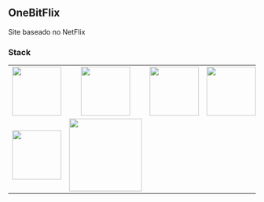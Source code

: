 ## OneBitFlix

Site baseado no NetFlix

<h3 align="left">Stack</h3>

<!--platinum start-->
<table>
  <tbody>
    <tr>
      <td align="center" valign="middle">
        <a href="https://vuejs.org" title="Vue" target="_blank">
          <img width="100px" src="https://vuejs.org/images/logo.png">
        </a>
      </td>
      <td align="center" valign="middle">
        <a href="https://www.docker.com/" title="Docker" target="_blank">
          <img width="100px"
            src="https://upload.wikimedia.org/wikipedia/commons/4/4e/Docker_%28container_engine%29_logo.svg"
          >
        </a>
      </td>
      <td align="center" valign="middle">
        <a href="https://www.ruby-lang.org" title="Ruby - language" target="_blank">
          <img width="100px" src="https://upload.wikimedia.org/wikipedia/commons/7/73/Ruby_logo.svg">
        </a>
      </td>
      <td align="center" valign="middle">
        <a href="https://rubyonrails.org/" title="Rails" target="_blank">
          <img width="100px" src="https://upload.wikimedia.org/wikipedia/commons/6/62/Ruby_On_Rails_Logo.svg">
        </a>
      </td>
    </tr><tr></tr>
    <tr>
      <td align="center" valign="middle">
        <a href="https://www.elephantsql.com/" title="PostgreSQL" target="_blank">
          <img width="100px" src="https://upload.wikimedia.org/wikipedia/commons/2/29/Postgresql_elephant.svg">
        </a>
      </td>
      <td align="center" title="Vuetify" valign="middle">
        <a href="https://vuetifyjs.com" target="_blank">
          <img width="148px" src="https://raw.githubusercontent.com/vuejs/vuejs.org/master/themes/vue/source/images/vuetify.png">
        </a>
      </td>
    </tr><tr></tr>
  </tbody>
</table>
<!--platinum end-->

